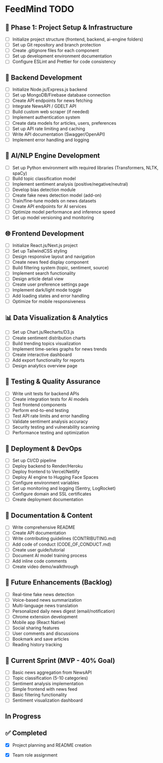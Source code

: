 # FeedMind TODO

## 🚀 Phase 1: Project Setup & Infrastructure

- [ ] Initialize project structure (frontend, backend, ai-engine folders)
- [ ] Set up Git repository and branch protection
- [ ] Create .gitignore files for each component
- [ ] Set up development environment documentation
- [ ] Configure ESLint and Prettier for code consistency

## 💾 Backend Development

- [ ] Initialize Node.js/Express.js backend
- [ ] Set up MongoDB/Firebase database connection
- [ ] Create API endpoints for news fetching
- [ ] Integrate NewsAPI / GDELT API
- [ ] Build custom web scraper (if needed)
- [ ] Implement authentication system
- [ ] Create data models for articles, users, preferences
- [ ] Set up API rate limiting and caching
- [ ] Write API documentation (Swagger/OpenAPI)
- [ ] Implement error handling and logging

## 🧠 AI/NLP Engine Development

- [ ] Set up Python environment with required libraries (Transformers, NLTK, spaCy)
- [ ] Build topic classification model
- [ ] Implement sentiment analysis (positive/negative/neutral)
- [ ] Develop bias detection module
- [ ] Create fake news detection model (add-on)
- [ ] Train/fine-tune models on news datasets
- [ ] Create API endpoints for AI services
- [ ] Optimize model performance and inference speed
- [ ] Set up model versioning and monitoring

## 🌐 Frontend Development

- [ ] Initialize React.js/Next.js project
- [ ] Set up TailwindCSS styling
- [ ] Design responsive layout and navigation
- [ ] Create news feed display component
- [ ] Build filtering system (topic, sentiment, source)
- [ ] Implement search functionality
- [ ] Design article detail view
- [ ] Create user preference settings page
- [ ] Implement dark/light mode toggle
- [ ] Add loading states and error handling
- [ ] Optimize for mobile responsiveness

## 📊 Data Visualization & Analytics

- [ ] Set up Chart.js/Recharts/D3.js
- [ ] Create sentiment distribution charts
- [ ] Build trending topics visualization
- [ ] Implement time-series graphs for news trends
- [ ] Create interactive dashboard
- [ ] Add export functionality for reports
- [ ] Design analytics overview page

## 🧪 Testing & Quality Assurance

- [ ] Write unit tests for backend APIs
- [ ] Create integration tests for AI models
- [ ] Test frontend components
- [ ] Perform end-to-end testing
- [ ] Test API rate limits and error handling
- [ ] Validate sentiment analysis accuracy
- [ ] Security testing and vulnerability scanning
- [ ] Performance testing and optimization

## 🚀 Deployment & DevOps

- [ ] Set up CI/CD pipeline
- [ ] Deploy backend to Render/Heroku
- [ ] Deploy frontend to Vercel/Netlify
- [ ] Deploy AI engine to Hugging Face Spaces
- [ ] Configure environment variables
- [ ] Set up monitoring and logging (Sentry, LogRocket)
- [ ] Configure domain and SSL certificates
- [ ] Create deployment documentation

## 📝 Documentation & Content

- [ ] Write comprehensive README
- [ ] Create API documentation
- [ ] Write contributing guidelines (CONTRIBUTING.md)
- [ ] Add code of conduct (CODE_OF_CONDUCT.md)
- [ ] Create user guide/tutorial
- [ ] Document AI model training process
- [ ] Add inline code comments
- [ ] Create video demo/walkthrough

## 🌟 Future Enhancements (Backlog)

- [ ] Real-time fake news detection
- [ ] Voice-based news summarization
- [ ] Multi-language news translation
- [ ] Personalized daily news digest (email/notification)
- [ ] Chrome extension development
- [ ] Mobile app (React Native)
- [ ] Social sharing features
- [ ] User comments and discussions
- [ ] Bookmark and save articles
- [ ] Reading history tracking

## 🎯 Current Sprint (MVP - 40% Goal)

- [ ] Basic news aggregation from NewsAPI
- [ ] Topic classification (5-10 categories)
- [ ] Sentiment analysis implementation
- [ ] Simple frontend with news feed
- [ ] Basic filtering functionality
- [ ] Sentiment visualization dashboard

## In Progress

## ✅ Completed

- [x] Project planning and README creation
- [x] Team role assignment

